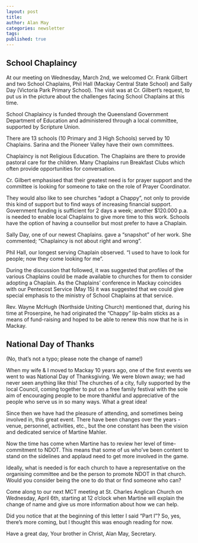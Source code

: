 ```yaml
---
layout: post
title: 
author: Alan May
categories: newsletter
tags: 
published: true
---
```

## School Chaplaincy

At our meeting on Wednesday, March 2nd, we welcomed Cr. Frank Gilbert and two School Chaplains, Phil Hall (Mackay Central State School) and Sally Day (Victoria Park Primary School). The visit was at Cr. Gilbert’s request, to put us in the picture about the challenges facing School Chaplains at this time.

School Chaplaincy is funded through the Queensland Government Department of Education and administered through a local committee, supported by Scripture Union.

There are 13 schools (10 Primary and 3 High Schools) served by 10 Chaplains. Sarina and the Pioneer Valley have their own committees.

Chaplaincy is not Religious Education. The Chaplains are there to provide pastoral care for the children. Many Chaplains run Breakfast Clubs which often provide opportunities for conversation.

Cr. Gilbert emphasised that their greatest need is for prayer support and the committee is looking for someone to take on the role of Prayer Coordinator.

They would also like to see churches “adopt a Chappy”, not only to provide this kind of support but to find ways of increasing financial support. Government funding is sufficient for 2 days a week; another $120.000 p.a. is needed to enable local Chaplains to give more time to this work. Schools have the option of having a counsellor but most prefer to have a Chaplain.

Sally Day, one of our newest Chaplains. gave a “snapshot” of her work. She commented; “Chaplaincy is not about right and wrong”.

Phil Hall, our longest serving Chaplain observed. “I used to have to look for people; now they come looking for me”.

During the discussion that followed, it was suggested that profiles of the various Chaplains could be made available to churches for them to consider adopting a Chaplain. As the Chaplains’ conference in Mackay coincides with our Pentecost Service (May 15) it was suggested that we could give special emphasis to the ministry of School Chaplains at that service.

Rev. Wayne McHugh (Northside Uniting Church) mentioned that, during his time at Proserpine, he had originated the “Chappy” lip-balm sticks as a means of fund-raising and hoped to be able to renew this now that he is in Mackay.

## National  Day of Thanks

(No, that’s not a typo; please note the change of name!)

When my wife & I moved to Mackay 10 years ago, one of the first events we went to was National Day of Thanksgiving. We were blown away; we had never seen anything like this! The churches of a city, fully supported by the local Council, coming together to put on a free family festival with the sole aim of encouraging people to be more thankful and appreciative of the people who serve us in so many ways. What a great idea!

Since then we have had the pleasure of attending, and sometimes being involved in, this great event. There have been changes over the years - venue, personnel, activities, etc., but the one constant has been the vision and dedicated service of Martine Mahler.

Now the time has come when Martine has to review her level of time-commitment to NDOT. This means that some of us who’ve been content to stand on the sidelines and applaud need to get more involved in the game.

Ideally, what is needed is for each church to have a representative on the organising committee and be the person to promote NDOT in that church. Would you consider being the one to do that or find someone who can?

Come along to our next MCT meeting at St. Charles Anglican Church on Wednesday, April 6th, starting at 12 o’clock when Martine will explain the change of name and give us more information about how we can help.

Did you notice that at the beginning of this letter I said “Part I”? So, yes, there’s more coming, but I thought this was enough reading for now.

Have a great day,
Your brother in Christ,
Alan May,
Secretary.
